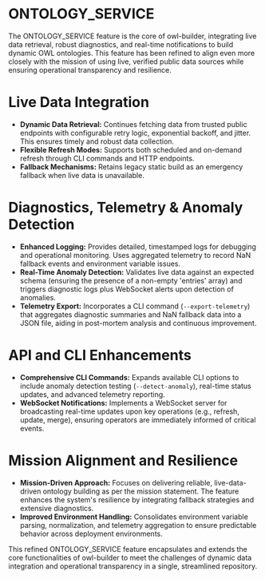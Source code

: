 # ONTOLOGY_SERVICE

The ONTOLOGY_SERVICE feature is the core of owl-builder, integrating live data retrieval, robust diagnostics, and real-time notifications to build dynamic OWL ontologies. This feature has been refined to align even more closely with the mission of using live, verified public data sources while ensuring operational transparency and resilience.

# Live Data Integration
- **Dynamic Data Retrieval:** Continues fetching data from trusted public endpoints with configurable retry logic, exponential backoff, and jitter. This ensures timely and robust data collection.
- **Flexible Refresh Modes:** Supports both scheduled and on-demand refresh through CLI commands and HTTP endpoints.
- **Fallback Mechanisms:** Retains legacy static build as an emergency fallback when live data is unavailable.

# Diagnostics, Telemetry & Anomaly Detection
- **Enhanced Logging:** Provides detailed, timestamped logs for debugging and operational monitoring. Uses aggregated telemetry to record NaN fallback events and environment variable issues.
- **Real-Time Anomaly Detection:** Validates live data against an expected schema (ensuring the presence of a non-empty 'entries' array) and triggers diagnostic logs plus WebSocket alerts upon detection of anomalies.
- **Telemetry Export:** Incorporates a CLI command (`--export-telemetry`) that aggregates diagnostic summaries and NaN fallback data into a JSON file, aiding in post-mortem analysis and continuous improvement.

# API and CLI Enhancements
- **Comprehensive CLI Commands:** Expands available CLI options to include anomaly detection testing (`--detect-anomaly`), real-time status updates, and advanced telemetry reporting.
- **WebSocket Notifications:** Implements a WebSocket server for broadcasting real-time updates upon key operations (e.g., refresh, update, merge), ensuring operators are immediately informed of critical events.

# Mission Alignment and Resilience
- **Mission-Driven Approach:** Focuses on delivering reliable, live-data-driven ontology building as per the mission statement. The feature enhances the system's resilience by integrating fallback strategies and extensive diagnostics.
- **Improved Environment Handling:** Consolidates environment variable parsing, normalization, and telemetry aggregation to ensure predictable behavior across deployment environments.

This refined ONTOLOGY_SERVICE feature encapsulates and extends the core functionalities of owl-builder to meet the challenges of dynamic data integration and operational transparency in a single, streamlined repository.